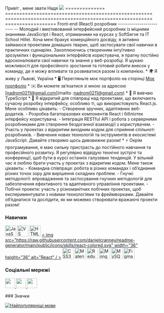 Привіт , мене звати Надя ![](https://user-images.githubusercontent.com/18350557/176309783-0785949b-9127-417c-8b55-ab5a4333674e.gif) ============== ==================================================== ==================================================== ================== Front-end (React) розробник ------------------------ -- Молодий і вмотивований інтерфейсний розробник із міцними знаннями JavaScript і React, отриманими на курсах у SoftServe та IT School Hillel. Хоча мені бракує комерційного досвіду, я активно займаюся проектами домашніх тварин, щоб застосувати свої навички в практичних сценаріях. Захоплюючись створенням інтуїтивно зрозумілих і функціональних інтерфейсів користувача, я прагну постійно вдосконалювати свої навички та знання у веб-розробці. Я шукаю можливості для професійного зростання та готовий робити внесок у команду, де я можу впливати та розвиватися разом із компанією. * 🌍 Я живу у Львові, Україна * 🖥️ Перегляньте моє портфоліо на сторінці [Моє портфоліо](http://nadiaturko.github.io/portfolio/) * ✉️ Ви можете зв’язатися зі мною за адресою [nadrom0211@gmail.com](mailto :nadrom0211@gmail.com) * 🧠 Я вивчаю TypeScript * 🤝 Я відкритий для співпраці над проектами, що включають сучасну розробку інтерфейсу, особливо ті, що використовують React.js. Мене особливо цікавить: - Створення зручних, адаптивних веб-додатків. - Розробка багаторазових компонентів React і бібліотек інтерфейсу користувача. - Інтеграція RESTful API і робота з серверними розробниками для створення бездоганної взаємодії з користувачем. - Участь у проектах з відкритим вихідним кодом для сприяння спільноті розробників. - Вивчення нових технологій та інструментів в екосистемі JavaScript. Давайте створимо щось дивовижне разом! * ⚡ Окрім програмування, я маю сильну пристрасть до постійного навчання та професійного розвитку. Я регулярно відвідую технічні зустрічі та конференції, щоб бути в курсі останніх галузевих тенденцій. У вільний час я люблю брати участь у проектах з відкритим кодом. Мене також цікавить: - Командна співпраця: робота в різних командах і об’єднання різних точок зору для вирішення складних проблем. - Гнучкі методології: впровадження та застосування гнучких методологій для забезпечення ефективного та адаптивного управління проектами. - Побічні проекти: участь у різноманітних побічних проектах, щоб експериментувати з новими технологіями та фреймворками. Давайте об’єднатися та дослідити, як ми можемо створювати вражаючі проекти разом!

### Навички

<p align="left">
<a href="https://developer.mozilla.org/en-US/docs/Web/JavaScript" target="_blank" rel="noreferrer"><img src="https ://raw.githubusercontent.com/danielcranney/readme-generator/main/public/icons/skills/javascript-colored.svg" width="36" height="36" alt="JavaScript" /></a> <a href="https://code.visualstudio.com/" target="_blank" rel="noreferrer"><img src="https://raw.githubusercontent.com/danielcranney/readme-generator/main/ public/icons/skills/visualstudiocode.svg" width="36" height="36" alt="VS Code" /></a> <a href="https://developer.mozilla.org/en-US /docs/Glossary/HTML5" target="_blank" rel="noreferrer"><img src="https://raw.githubusercontent.com/danielcranney/readme-generator/main/public/icons/skills/html5-colored .svg" width="36" height="36" alt="HTML5" /></a> <a href="https://reactjs.org/" target="_blank" rel="noreferrer">< img src="https://raw.githubusercontent.com/danielcranney/readme-generator/main/public/icons/skills/react-colored.svg" width="36" height="36" alt="React" / ></a> <a href="https://www.w3.org/TR/CSS/#css" target="_blank" rel="noreferrer"><img src="https://raw.githubusercontent .com/danielcranney/readme-generator/main/public/icons/skills/css3-colored.svg" width="36" height="36" alt="CSS3" /></a> <a href="https ://mui.com/" target="_blank" rel="noreferrer"><img src="https://raw.githubusercontent.com/danielcranney/readme-generator/main/public/icons/skills/materialui- colored.svg" width="36" height="36" alt="Material UI" /></a> <a href="https://redux.js.org/" target="_blank" rel=" noreferrer"><img src="https://raw.githubusercontent.com/danielcranney/readme-generator/main/public/icons/skills/redux-colored.svg" width="36" height="36" alt= "Redux" /></a> <a href="https://www.mongodb.com/" target="_blank" rel="noreferrer"><img src="https://raw.githubusercontent.com /danielcranney/readme-generator/main/public/icons/skills/mongodb-colored.svg" width="36" height="36" alt="MongoDB" /></a> <a href="https:/ /www.mysql.com/" target="_blank" rel="noreferrer"><img src="https://raw.githubusercontent.com/danielcranney/readme-generator/main/public/icons/skills/mysql- кольоровий.svg" width="36" height="36" alt="MySQL" /></a> <a href="https://www.figma.com/" target="_blank" rel="noreferrer"> <img src="https://raw.githubusercontent.com/danielcranney/readme-generator/main/public/icons/skills/figma-colored.svg" width="36" height="36" alt="Figma" /></a>
</p>

### Соціальні мережі

<p align="left"> <a href="https://discord.com/users/nadiya0760" target="_blank" rel="noreferrer"> <picture> <source media="(надає перевагу -color-scheme: dark)" srcset="https://raw.githubusercontent.com/danielcranney/readme-generator/main/public/icons/socials/discord-dark.svg" /> <source media="(надає перевагу -color-scheme: light)" srcset="https://raw.githubusercontent.com/danielcranney/readme-generator/main/public/icons/socials/discord.svg" /> <img src="https:// raw.githubusercontent.com/danielcranney/readme-generator/main/public/icons/socials/discord.svg" width="32" height="32" /> </picture> </a> <a href="https ://www.github.com/NadiaTurko" target="_blank" rel="noreferrer"> <picture> <source media="(prefers-color-scheme: dark)" srcset="https://raw.githubusercontent .com/danielcranney/readme-generator/main/public/icons/socials/github-dark.svg" /> <source media="(prefers-color-scheme: light)" srcset="https://raw.githubusercontent .com/danielcranney/readme-generator/main/public/icons/socials/github.svg" /> <img src="https://raw.githubusercontent.com/danielcranney/readme-generator/main/public/icons/ socials/github.svg" width="32" height="32" /> </picture> </a> <a href="https://www.linkedin.com/in/nadiia-romanchuk-42930630a/" target="_blank" rel="noreferrer"> <picture> <source media="(prefers-color-scheme: dark)" srcset="https://raw.githubusercontent.com/danielcranney/readme-generator/main/ public/icons/socials/linkedin-dark.svg" /> <source media="(prefers-color-scheme: light)" srcset="https://raw.githubusercontent.com/danielcranney/readme-generator/main/ public/icons/socials/linkedin.svg" /> <img src="https://raw.githubusercontent.com/danielcranney/readme-generator/main/public/icons/socials/linkedin.svg" width="32" height="32" /> </picture> </a> </p>
### Значки

<a href="https://github.com/NadiaTurko" align="left"><img src="https://github-readme-stats.vercel.app/api/top-langs/?username=NadiaTurko&langs_count =10&title_color=10b981&text_color=10b981&icon_color=64748b&bg_color=22272e&hide_border=true&locale=en&custom_title=Top%20%Languages" alt="Найпопулярніші мови" /></a>
